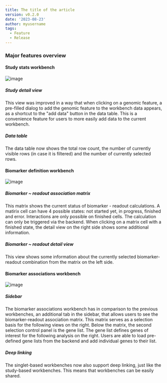```yaml
---
title: The title of the article
version: v0.2.0
date: '2023-08-23'
author: myusername
tags:
  - Feature
  - Release
---
```


### Major features overview

#### Study stats workbench

![image](https://github.com/datavisyn/bioinsight/assets/57343176/f0664ba2-88df-46dd-ae92-b3fadf49df96)

##### Study detail view

This view was improved in a way that when clicking on a genomic feature, a pre-filled dialog to add the genomic feature to the workbench data appears, as a shortcut to the "add data" button in the data table. This is a convenience feature for users to more easily add data to the current workbench.

##### Data table

The data table now shows the total row count, the number of currently visible rows (in case it is filtered) and the number of currently selected rows.

#### Biomarker definition workbench

![image](https://github.com/datavisyn/bioinsight/assets/57343176/f367ca0e-ab7c-4fcd-8179-569a9bde42ed)

##### Biomarker ~ readout association matrix

This matrix shows the current status of biomarker - readout calculations. A matirix cell can have 4 possible states: not started yet, in progress, finished and error. Interactions are only possible on finished cells. The calculation can only be triggered via the backend. When clicking on a matrix cell with a finished state, the detail view on the right side shows some additional information.

##### Biomarker ~ readout detail view

This view shows some information about the currently selected biomarker-readout combination from the matrix on the left side.

#### Biomarker associations workbench

![image](https://github.com/datavisyn/bioinsight/assets/57343176/797590e4-2e7d-478e-902b-5368e9740dec)

##### Sidebar

The biomarker associations workbench has in comparison to the previous workbenches, an additional tab in the sidebar, that allows users to see the biomarker-readout association matrix. This matrix serves as a selection basis for the following views on the right. Below the matrix, the second selection control panel is the gene list. The gene list defines genes of interest for the following analysis on the right. Users are able to load pre-defined gene lists from the backend and add individual genes to their list.

##### Deep linking

The singlet-based workbenches now also support deep linking, just like the study-based workbenches. This means that workbenches can be easily shared.
